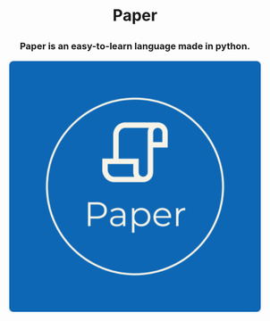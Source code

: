 # <p align="center"> Paper </p>
### <p align="center"> Paper is an easy-to-learn language made in python.</p>
<p align = "center"><img src="paper_logo.png"></p>
